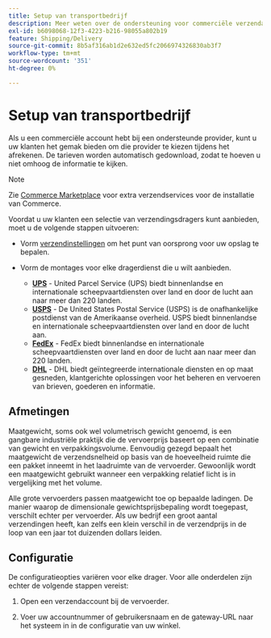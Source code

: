 ```yaml
---
title: Setup van transportbedrijf
description: Meer weten over de ondersteuning voor commerciële verzendaccounts die beschikbaar is voor je winkel?
exl-id: b6098068-12f3-4223-b216-98055a802b19
feature: Shipping/Delivery
source-git-commit: 8b5af316ab1d2e632ed5fc2066974326830ab3f7
workflow-type: tm+mt
source-wordcount: '351'
ht-degree: 0%

---
```


# Setup van transportbedrijf

Als u een commerciële account hebt bij een ondersteunde provider, kunt u uw klanten het gemak bieden om die provider te kiezen tijdens het afrekenen. De tarieven worden automatisch gedownload, zodat te hoeven u niet omhoog de informatie te kijken.

>[!NOTE]
>
>Zie [Commerce Marketplace](../getting-started/commerce-marketplace.md) voor extra verzendservices voor de installatie van Commerce.

Voordat u uw klanten een selectie van verzendingsdragers kunt aanbieden, moet u de volgende stappen uitvoeren:

- Vorm [verzendinstellingen](shipping-settings.md) om het punt van oorsprong voor uw opslag te bepalen.

- Vorm de montages voor elke dragerdienst die u wilt aanbieden.

   - [**UPS**](ups.md)  - United Parcel Service (UPS) biedt binnenlandse en internationale scheepvaartdiensten over land en door de lucht aan naar meer dan 220 landen.
   - [**USPS**](usps.md) - De United States Postal Service (USPS) is de onafhankelijke postdienst van de Amerikaanse overheid. USPS biedt binnenlandse en internationale scheepvaartdiensten over land en door de lucht aan.
   - [**FedEx**](fedex.md) - FedEx biedt binnenlandse en internationale scheepvaartdiensten over land en door de lucht aan naar meer dan 220 landen.
   - [**DHL**](dhl.md) - DHL biedt geïntegreerde internationale diensten en op maat gesneden, klantgerichte oplossingen voor het beheren en vervoeren van brieven, goederen en informatie.

## Afmetingen

Maatgewicht, soms ook wel volumetrisch gewicht genoemd, is een gangbare industriële praktijk die de vervoerprijs baseert op een combinatie van gewicht en verpakkingsvolume. Eenvoudig gezegd bepaalt het maatgewicht de verzendsnelheid op basis van de hoeveelheid ruimte die een pakket inneemt in het laadruimte van de vervoerder. Gewoonlijk wordt een maatgewicht gebruikt wanneer een verpakking relatief licht is in vergelijking met het volume.

Alle grote vervoerders passen maatgewicht toe op bepaalde ladingen. De manier waarop de dimensionale gewichtsprijsbepaling wordt toegepast, verschilt echter per vervoerder. Als uw bedrijf een groot aantal verzendingen heeft, kan zelfs een klein verschil in de verzendprijs in de loop van een jaar tot duizenden dollars leiden.

## Configuratie

De configuratieopties variëren voor elke drager. Voor alle onderdelen zijn echter de volgende stappen vereist:

1. Open een verzendaccount bij de vervoerder.

1. Voer uw accountnummer of gebruikersnaam en de gateway-URL naar het systeem in in de configuratie van uw winkel.
